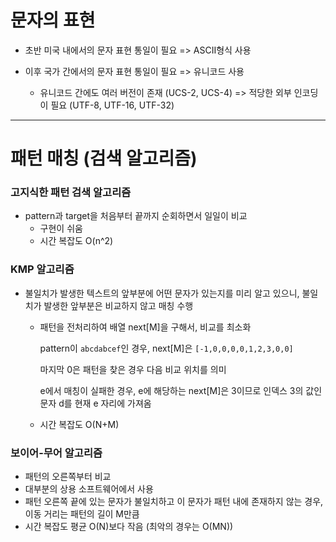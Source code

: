 # 문자의 표현

- 초반 미국 내에서의 문자 표현 통일이 필요 => ASCII형식 사용

- 이후 국가 간에서의 문자 표현 통일이 필요 => 유니코드 사용
  - 유니코드 간에도 여러 버전이 존재 (UCS-2, UCS-4) => 적당한 외부 인코딩이 필요 (UTF-8, UTF-16, UTF-32)

---

# 패턴 매칭 (검색 알고리즘)

### 고지식한 패턴 검색 알고리즘

- pattern과 target을 처음부터 끝까지 순회하면서 일일이 비교
  - 구현이 쉬움
  - 시간 복잡도 O(n^2)

### KMP 알고리즘

- 불일치가 발생한 텍스트의 앞부분에 어떤 문자가 있는지를 미리 알고 있으니, 불일치가 발생한 앞부분은 비교하지 않고 매칭 수행

  - 패턴을 전처리하여 배열 next[M]을 구해서, 비교를 최소화

    pattern이 `abcdabcef`인 경우, next[M]은 `[-1,0,0,0,0,1,2,3,0,0]`

    마지막 0은 패턴을 찾은 경우 다음 비교 위치를 의미

    e에서 매칭이 실패한 경우, e에 해당하는 next[M]은 3이므로 인덱스 3의 값인 문자 d를 현재 e 자리에 가져옴

  - 시간 복잡도 O(N+M)

### 보이어-무어 알고리즘

- 패턴의 오른쪽부터 비교
- 대부분의 상용 소프트웨어에서 사용
- 패턴 오른쪽 끝에 있는 문자가 불일치하고 이 문자가 패턴 내에 존재하지 않는 경우, 이동 거리는 패턴의 길이 M만큼
- 시간 복잡도 평균 O(N)보다 작음 (최악의 경우는 O(MN))